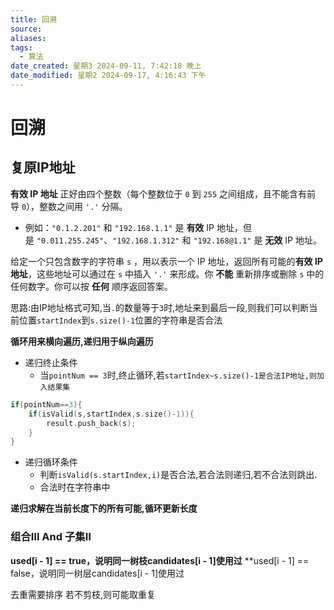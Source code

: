 ```yaml
---
title: 回溯
source: 
aliases: 
tags:
  - 算法
date_created: 星期3 2024-09-11, 7:42:18 晚上
date_modified: 星期2 2024-09-17, 4:16:43 下午
---
```


# 回溯
## 复原IP地址
**有效 IP 地址** 正好由四个整数（每个整数位于 `0` 到 `255` 之间组成，且不能含有前导 `0`），整数之间用 `'.'` 分隔。

- 例如：`"0.1.2.201"` 和 `"192.168.1.1"` 是 **有效** IP 地址，但是 `"0.011.255.245"`、`"192.168.1.312"` 和 `"192.168@1.1"` 是 **无效** IP 地址。

给定一个只包含数字的字符串 `s` ，用以表示一个 IP 地址，返回所有可能的**有效 IP 地址**，这些地址可以通过在 `s` 中插入 `'.'` 来形成。你 **不能** 重新排序或删除 `s` 中的任何数字。你可以按 **任何** 顺序返回答案。

思路:由IP地址格式可知,当`.`的数量等于`3`时,地址来到最后一段,则我们可以判断当前位置`startIndex`到`s.size()-1`位置的字符串是否合法

**循环用来横向遍历,递归用于纵向遍历**

- 递归终止条件
	- 当`pointNum == 3`时,终止循环,若`startIndex~s.size()-1是合法IP地址,则加入结果集`
```cpp
if(pointNum==3){
	if(isValid(s,startIndex,s.size()-1)){
		result.push_back(s);
	}
}
```
- 递归循环条件 
	- 判断`isValid(s.startIndex,i)`是否合法,若合法则递归,若不合法则跳出.
	- 合法时在字符串中

**递归求解在当前长度下的所有可能,循环更新长度**


### 组合Ⅲ And 子集Ⅱ
**used[i - 1] == true，说明同一树枝candidates[i - 1]使用过**
**used[i - 1] == false，说明同一树层candidates[i - 1]使用过

去重需要排序
若不剪枝,则可能取重复